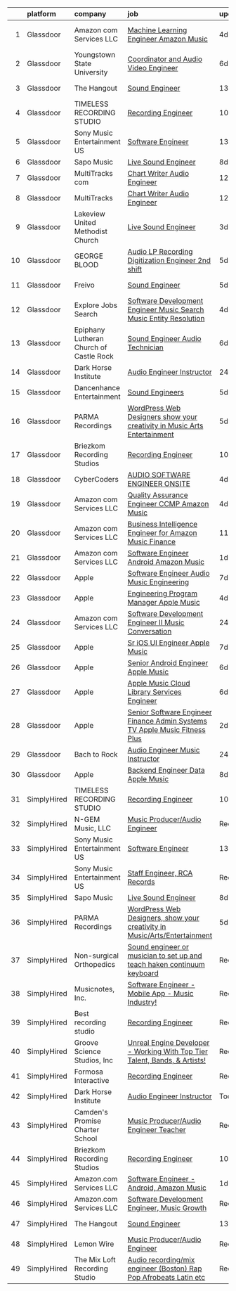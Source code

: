 

|    | platform    | company                                 | job                                                                                                                                                                                                                                                                                                                                                                                                                                                                                                                                                                                                                                                                                                                                                                                                                                                                                                                                                                                                                                                                                                                                                                                                                                                                                                                                                                                                                                                                   | update_time   | location            |
|---:|:------------|:----------------------------------------|:----------------------------------------------------------------------------------------------------------------------------------------------------------------------------------------------------------------------------------------------------------------------------------------------------------------------------------------------------------------------------------------------------------------------------------------------------------------------------------------------------------------------------------------------------------------------------------------------------------------------------------------------------------------------------------------------------------------------------------------------------------------------------------------------------------------------------------------------------------------------------------------------------------------------------------------------------------------------------------------------------------------------------------------------------------------------------------------------------------------------------------------------------------------------------------------------------------------------------------------------------------------------------------------------------------------------------------------------------------------------------------------------------------------------------------------------------------------------|:--------------|:--------------------|
|  1 | Glassdoor   | Amazon com Services LLC                 | [Machine Learning Engineer  Amazon Music](https://www.glassdoor.com/partner/jobListing.htm?pos=115&ao=1136043&s=58&guid=00000181ae4013cba78290615354dda1&src=GD_JOB_AD&t=SR&vt=w&cs=1_2b4fee23&cb=1656485844224&jobListingId=1007962183549&jrtk=3-0-1g6n404vn2980001-1g6n40505ihm8800-7c0081a0693f6e3b-)                                                                                                                                                                                                                                                                                                                                                                                                                                                                                                                                                                                                                                                                                                                                                                                                                                                                                                                                                                                                                                                                                                                                                              | 4d            | San Francisco, CA   |
|  2 | Glassdoor   | Youngstown State University             | [Coordinator and Audio Video Engineer](https://www.glassdoor.com/partner/jobListing.htm?pos=129&ao=1136043&s=58&guid=00000181ae4013cba78290615354dda1&src=GD_JOB_AD&t=SR&vt=w&cs=1_05aaff98&cb=1656485844230&jobListingId=1007957029518&jrtk=3-0-1g6n404vn2980001-1g6n40505ihm8800-4bff3de46b611e70-)                                                                                                                                                                                                                                                                                                                                                                                                                                                                                                                                                                                                                                                                                                                                                                                                                                                                                                                                                                                                                                                                                                                                                                 | 6d            | Youngstown, OH      |
|  3 | Glassdoor   | The Hangout                             | [Sound Engineer](https://www.glassdoor.com/partner/jobListing.htm?pos=101&ao=1110586&s=58&guid=00000181ae4013cba78290615354dda1&src=GD_JOB_AD&t=SR&vt=w&cs=1_bfa7a1f5&cb=1656485844222&jobListingId=1007941797349&cpc=870769263AED881C&jrtk=3-0-1g6n404vn2980001-1g6n40505ihm8800-675acca29632c3d6--6NYlbfkN0Dklcs_avH4_PXeaTYY4cD2CxUXrHXnDcRAFPxkhkludPybpabqCb4pOKZvm-Yy40brWKAkZHC4kOFh5HjM1Iv-jKH59TjzzuSUIQ-sYYeZX4RoES0tCMd7ioO9AgG1d6v6VqV5lX4n-gRcMqGEXgCd34vgOgeDymq6rVNKl9UGpAns5_pPRoxTju9kDX5UtUTPf4AUO5YCSdA1A2CIWd_LToMx6SlsjyKZgMcVcIGslXi8aRAeWYdIQj-c7wOz8bj__adlVpF1kXCeLxFV7vB3lgidwCHFk4JkeXbH-Xqtvi8cZLcb25wf-x3Uig7NO8cgyHk3TBOwuvQsshgk_HnnYBmtM_FZZOn_1FQWt8BdQ0fVCZsQ9BkguzgVJoBB0xuf4B6pqpGnKFhfdM_U3DmaPFyrZ1D80JbFGgC_4auaI-lbFgVSvhrfTcxGM9zD-hIX0_hcyykZFhwcDDKcU07ETDcReD4Qq4AlFIOZJi4cJopPjva8GPpvkq2LYMiJHG3HIr6DLYEgRoBjnR1YaIl1NgqRYnTlj0_0Yb0Ah9JksdzYVJ8j3TNw9llq7pYQasB25Us_fPaTi4Dyna4oFe1hABHUCqFjHAQWU-o8tcGRXrCaUNWZhfCrihZSm_MH1tO7K7un-URcVzQdFzOjhhVhrSZCx5GpoyrIVIiYdVjd7ScslEhj0KLPQyAotr8-q7ra0AqhmV0S4JI04ioYPZxvlnwEE4vNzWmFUjzKewt0O1S-Hw9lXI3-wiBnquNpY98%3D)                                                                                                                                                                                                                                                                                                                                                    | 13d           | Myrtle Beach, SC    |
|  4 | Glassdoor   | TIMELESS RECORDING STUDIO               | [Recording Engineer](https://www.glassdoor.com/partner/jobListing.htm?pos=119&ao=1136043&s=58&guid=00000181ae4013cba78290615354dda1&src=GD_JOB_AD&t=SR&vt=w&ea=1&cs=1_27518581&cb=1656485844224&jobListingId=1007949019689&jrtk=3-0-1g6n404vn2980001-1g6n40505ihm8800-52673f44efd9a9a5-)                                                                                                                                                                                                                                                                                                                                                                                                                                                                                                                                                                                                                                                                                                                                                                                                                                                                                                                                                                                                                                                                                                                                                                              | 10d           | Cincinnati, OH      |
|  5 | Glassdoor   | Sony Music Entertainment US             | [Software Engineer](https://www.glassdoor.com/partner/jobListing.htm?pos=124&ao=1136043&s=58&guid=00000181ae4013cba78290615354dda1&src=GD_JOB_AD&t=SR&vt=w&ea=1&cs=1_7c7b8b66&cb=1656485844225&jobListingId=1007942804723&jrtk=3-0-1g6n404vn2980001-1g6n40505ihm8800-3d69a6d98b0f3f4c-)                                                                                                                                                                                                                                                                                                                                                                                                                                                                                                                                                                                                                                                                                                                                                                                                                                                                                                                                                                                                                                                                                                                                                                               | 13d           | New York, NY        |
|  6 | Glassdoor   | Sapo Music                              | [Live Sound Engineer](https://www.glassdoor.com/partner/jobListing.htm?pos=117&ao=1136043&s=58&guid=00000181ae4013cba78290615354dda1&src=GD_JOB_AD&t=SR&vt=w&ea=1&cs=1_37e871d9&cb=1656485844224&jobListingId=1007951864280&jrtk=3-0-1g6n404vn2980001-1g6n40505ihm8800-fcb7a6448ded33ab-)                                                                                                                                                                                                                                                                                                                                                                                                                                                                                                                                                                                                                                                                                                                                                                                                                                                                                                                                                                                                                                                                                                                                                                             | 8d            | Miami, FL           |
|  7 | Glassdoor   | MultiTracks com                         | [Chart Writer   Audio Engineer](https://www.glassdoor.com/partner/jobListing.htm?pos=121&ao=1136043&s=58&guid=00000181ae4013cba78290615354dda1&src=GD_JOB_AD&t=SR&vt=w&cs=1_bb186a77&cb=1656485844225&jobListingId=1007945074698&jrtk=3-0-1g6n404vn2980001-1g6n40505ihm8800-394d791e73078e8e-)                                                                                                                                                                                                                                                                                                                                                                                                                                                                                                                                                                                                                                                                                                                                                                                                                                                                                                                                                                                                                                                                                                                                                                        | 12d           | Cedar Park, TX      |
|  8 | Glassdoor   | MultiTracks                             | [Chart Writer   Audio Engineer](https://www.glassdoor.com/partner/jobListing.htm?pos=118&ao=1136043&s=58&guid=00000181ae4013cba78290615354dda1&src=GD_JOB_AD&t=SR&vt=w&cs=1_672574f9&cb=1656485844224&jobListingId=1007945174702&jrtk=3-0-1g6n404vn2980001-1g6n40505ihm8800-eafff6cc7ca7f3b4-)                                                                                                                                                                                                                                                                                                                                                                                                                                                                                                                                                                                                                                                                                                                                                                                                                                                                                                                                                                                                                                                                                                                                                                        | 12d           | Austin, TX          |
|  9 | Glassdoor   | Lakeview United Methodist Church        | [Live Sound Engineer](https://www.glassdoor.com/partner/jobListing.htm?pos=102&ao=1110586&s=58&guid=00000181ae4013cba78290615354dda1&src=GD_JOB_AD&t=SR&vt=w&ea=1&cs=1_e313c187&cb=1656485844223&jobListingId=1007963163267&cpc=24589B7DFBADF147&jrtk=3-0-1g6n404vn2980001-1g6n40505ihm8800-934eb1f40c151225--6NYlbfkN0Bzkuy17zoNwKMVjyusHhR7JNYo3SmelKzW8jp1Pa4Tky9YdqQTYDruHy9eVJB2m7VBbszFMWwZvIFKTQg5nS9sI9_JJWCPseFLmCmS7qJ7te2VZTgvndtqSn7c7lzyaoIIqC2VoQ5_G4i3Iy-M0m8Ijcpd8L3yk1Upufwb0rU1sp9JkWBN6mJRz3THtF_Sslb51cq_G14VheSo6_GOwYSS2sXfk1-zAyDUbwEaE7vhgo4CiRv-oeeHNX_4SSNeaZVDEPD9wjNbzZIe3cDnKfF3LKyrVGvvKwHHE5OWVqPWvyi7mLe-SmkFzYg7riVaXjEd-aGyC7E0qk95CkGMV59Z79_GJgKb9mM3ZIFzjiK3RIHWFGXeBMvRLgEGu4xdj8xdBSxk-gVMVpWLowkJAUKiW0yj0su1odSQymJoVNenrBw8VgH9-SRPh4i6E63Hvg6mgFZHyssNgLIWOwxIc47769AaZ29ANs6SFW9SMXiEFFHPpEodZ16XWb9DXXJ7kdw%3D)                                                                                                                                                                                                                                                                                                                                                                                                                                                                                                                                                                                                          | 3d            | Sun City, AZ        |
| 10 | Glassdoor   | GEORGE BLOOD                            | [Audio LP Recording Digitization Engineer  2nd shift](https://www.glassdoor.com/partner/jobListing.htm?pos=126&ao=1136043&s=58&guid=00000181ae4013cba78290615354dda1&src=GD_JOB_AD&t=SR&vt=w&cs=1_57972f4e&cb=1656485844225&jobListingId=1007959721059&jrtk=3-0-1g6n404vn2980001-1g6n40505ihm8800-94ce0a851b55452b-)                                                                                                                                                                                                                                                                                                                                                                                                                                                                                                                                                                                                                                                                                                                                                                                                                                                                                                                                                                                                                                                                                                                                                  | 5d            | Fort Washington, PA |
| 11 | Glassdoor   | Freivo                                  | [Sound Engineer](https://www.glassdoor.com/partner/jobListing.htm?pos=103&ao=1110586&s=58&guid=00000181ae4013cba78290615354dda1&src=GD_JOB_AD&t=SR&vt=w&ea=1&cs=1_33e4f357&cb=1656485844223&jobListingId=1007960256212&cpc=3164FDD6030E246B&jrtk=3-0-1g6n404vn2980001-1g6n40505ihm8800-dcb3c1ce40abf58c--6NYlbfkN0DeyJ4CP5CzwT7broxeUwKBt3co1QwKwWitRQqJu2WRZ1ZiWaEtQwSD9V72mLcqkbYFr4PTDTMhd2HkYAy5q3mnyAyciwCD-O5PQIMS9Q5KThzj-50jTgHxSgcxpnoYsUtDyMGkywOoVmaupRLttQZOuWuECVOk-O-T0lmz2F6ZstuAs4GKfhZvCkiZiWQRzDWa92nqgXHcuA992PdwNQRs7uh6iMwd09q4hUzmDa7Z7ftByKD3n8LEvZKXt0eeh3ocQuFR2OTnozuMtmbObabBn2l3x0BGsOBxRHDirH43rSov1ZbQiv3N2kCJF0pIRfNs_TwxPJRlTPsobqyQs1KcEHFXt1_a4hsnmeEC6IUS8j4oUQrZiz0UCQQNRYMww5gbA74iSqN7w7-I-BMOSunQYCk-uFOoAPJxMbJ9I5x6QOy53M0FtI5rkF0jk7IzaQBOJsxlcLzdDNPfi5tZizJYcnQq5qyjPrbHHQlivsFBWEst1_OXYeK937uo7uh_u_8%3D)                                                                                                                                                                                                                                                                                                                                                                                                                                                                                                                                                                                                               | 5d            | Middleboro, MA      |
| 12 | Glassdoor   | Explore Jobs Search                     | [Software Development Engineer   Music Search  Music Entity Resolution](https://www.glassdoor.com/partner/jobListing.htm?pos=120&ao=1136043&s=58&guid=00000181ae4013cba78290615354dda1&src=GD_JOB_AD&t=SR&vt=w&cs=1_5d28e53d&cb=1656485844224&jobListingId=1007961461664&jrtk=3-0-1g6n404vn2980001-1g6n40505ihm8800-4cab3878edebe805-)                                                                                                                                                                                                                                                                                                                                                                                                                                                                                                                                                                                                                                                                                                                                                                                                                                                                                                                                                                                                                                                                                                                                | 4d            | San Francisco, CA   |
| 13 | Glassdoor   | Epiphany Lutheran Church of Castle Rock | [Sound Engineer  Audio Technician ](https://www.glassdoor.com/partner/jobListing.htm?pos=127&ao=1136043&s=58&guid=00000181ae4013cba78290615354dda1&src=GD_JOB_AD&t=SR&vt=w&ea=1&cs=1_1625c1c0&cb=1656485844225&jobListingId=1007956823232&jrtk=3-0-1g6n404vn2980001-1g6n40505ihm8800-3de154c4f66dd65c-)                                                                                                                                                                                                                                                                                                                                                                                                                                                                                                                                                                                                                                                                                                                                                                                                                                                                                                                                                                                                                                                                                                                                                               | 6d            | Castle Rock, CO     |
| 14 | Glassdoor   | Dark Horse Institute                    | [Audio Engineer Instructor](https://www.glassdoor.com/partner/jobListing.htm?pos=104&ao=1110586&s=58&guid=00000181ae4013cba78290615354dda1&src=GD_JOB_AD&t=SR&vt=w&ea=1&cs=1_8b142b35&cb=1656485844223&jobListingId=1007969172675&cpc=61B26E8FEFFA679F&jrtk=3-0-1g6n404vn2980001-1g6n40505ihm8800-a1a94a9088a218c7--6NYlbfkN0Bn3vwPa5D2vArhZYyQ2rar08cpe27UFVNp2VB1zGUxsYaNs9da0UxqBA-cDsvqhoXPUnr_C4vNAUTItHyovo1MTIDbXqDSSvdtenyr4EbZ0b0qJnEksxy2lOQYS6uqh4iVRPKpXgVhzUpbWb7eBxCwaQ0kObPfjgqLbgwMKm9voUEmiNsGPofac1XYBNaxiTpVi0IwNCtD7eF1nWmNNk7-PXE3svYipxwYHNI2MQ_oCtCofKsF82tms_Gg2SNF89bT15sK1218cmzjgW_4WqqNjUbW5iarvixPdKy91JCnX8xKSX4jXAnFSLnW-Y02d9vGoxxQ5NuH-LLX9bvDa4F2RNYMdXGip9PO787zBpHE_iU0kTykOsHSkF2a6ht91UFesLUNOiuHuhII2bpBC8nSMMRw2dkIwPP4h3yUH1oD1TWwPjONKQCMZXSMyHUlKNUhAvw31RgTFghtORKP-VQ6Y_GQCjKVhpcPkg5N4s6nwK3ZPDeTxeTdkNHF9VQJ_K3pJSXATJdiyw%3D%3D)                                                                                                                                                                                                                                                                                                                                                                                                                                                                                                                                                                                      | 24h           | Bellview, TN        |
| 15 | Glassdoor   | Dancenhance Entertainment               | [Sound Engineers](https://www.glassdoor.com/partner/jobListing.htm?pos=128&ao=1136043&s=58&guid=00000181ae4013cba78290615354dda1&src=GD_JOB_AD&t=SR&vt=w&cs=1_719b9acf&cb=1656485844230&jobListingId=1007959494251&jrtk=3-0-1g6n404vn2980001-1g6n40505ihm8800-d0f3d38b7fd0f498-)                                                                                                                                                                                                                                                                                                                                                                                                                                                                                                                                                                                                                                                                                                                                                                                                                                                                                                                                                                                                                                                                                                                                                                                      | 5d            | Oklahoma            |
| 16 | Glassdoor   | PARMA Recordings                        | [WordPress Web Designers  show your creativity in Music Arts Entertainment](https://www.glassdoor.com/partner/jobListing.htm?pos=111&ao=1110586&s=58&guid=00000181ae4013cba78290615354dda1&src=GD_JOB_AD&t=SR&vt=w&ea=1&cs=1_4cb28564&cb=1656485844224&jobListingId=1007960095074&cpc=3BA4CE39D5B5DEF5&jrtk=3-0-1g6n404vn2980001-1g6n40505ihm8800-a51dcf66eccc53eb--6NYlbfkN0BMd6i3W3qmAtDke4ZitYLMBEMpVvOQU_aO9JUqgRRkgwDvgaVV8jWDDkXv0s9VdhdFtp8vgpc7Xd14geBqCVRfeb-Zk2gFUWrnzfN3CO7_Kshg7e9lFPeLlS31PbWmaUmDuWqBwBaZIqP5E8OfSbZVpgw5zRAc4LpRHBRqxyh3tAhzUrHfLFIfhkH6S2Qey-Y747in6lBnmLJKXqn_HH8pfQVN5dAz4X-M4USvctdrjr0uOXVz1N7YfB2u9Z02IJnEz4wTOLBQoUH71EpHXLugaiGGKkTLl1IzYo2-oPVag8HU3hQICYCEafw5FMYjFtkaG3OWsM411-Mizi5_oY43ibTJ4KYgOapwKToHn3aH0n5k8Lacmn-4iN4mPRCN8zFPKGoLAfsZXSGYSxyHasKEGwKObMy_Ck17ccnlPG59j315jYwrT7c4CoJXxhkwaPzIzf93JgprD7z0hpTfxbAYAIEayE1WK0aEGnepxPT64Jscj-84rvZ-lbJHVgmfsOcKtHT18rPvsDNJodwj1RKWbw3KCx1j9jA7iD7lAZ3u_l-C4doEuIB9)                                                                                                                                                                                                                                                                                                                                                                                                                                                                                                  | 5d            | Remote              |
| 17 | Glassdoor   | Briezkom Recording Studios              | [Recording Engineer](https://www.glassdoor.com/partner/jobListing.htm?pos=114&ao=1136043&s=58&guid=00000181ae4013cba78290615354dda1&src=GD_JOB_AD&t=SR&vt=w&ea=1&cs=1_a696e916&cb=1656485844224&jobListingId=1007949003348&jrtk=3-0-1g6n404vn2980001-1g6n40505ihm8800-642744c452f28506-)                                                                                                                                                                                                                                                                                                                                                                                                                                                                                                                                                                                                                                                                                                                                                                                                                                                                                                                                                                                                                                                                                                                                                                              | 10d           | Alhambra, CA        |
| 18 | Glassdoor   | CyberCoders                             | [AUDIO SOFTWARE ENGINEER   ONSITE](https://www.glassdoor.com/partner/jobListing.htm?pos=112&ao=1110586&s=58&guid=00000181ae4013cba78290615354dda1&src=GD_JOB_AD&t=SR&vt=w&ea=1&cs=1_a06152ba&cb=1656485844224&jobListingId=1007961975224&cpc=8795CF9063CD573D&jrtk=3-0-1g6n404vn2980001-1g6n40505ihm8800-b6235e2feb0b0fb5--6NYlbfkN0CpFJQzrgRR8WqXWK1qKKEqALWJw739KlKqr2H-MSI4eoBlI4EFrmor2FYZMP3muM0l2pCdR1lEkYQad70RamWRliXAwblxhpTvQzv0PCj3Pv52ZE0UmBc2zYc2lLn8YXoU1n662mAsLNK_eO1mv5bLozNhwunmvf7eKA6gi_po0JZoiACYKyF3qN9O_TlaVUqO-5cZTJW-B1qmv9fcaiIcQfxUsvKp6I8FV54Q0Psl3Pd4FmCgpjPJT-7jCL9M1g3mApiQLJvAgFub6pP6pe1w_aTgiXKCUedi0VippX9kL_ENobJITPgmf6zs6TeIn_wipsQm5brUBiDeU_NmR1CV1a-W4WoC_9jrDiPkuHHtxAfxFUNttSsh_YKV3CJhGt9ztNbqgiCF2Dx-3xofZ2GR4jXE_6xNjDdFdHVa3ykw8SV6zF0FKHzCOJ22UFOVpJx1dd5F2tbykhwcIuwNNgX-T0ylRLUCD6hPiQ_rcWXMDLNNqwSmKTo2MiktYKRzqD2KZQsUJxbdx58RfdqDgIUlg6MGkKHGQiEcXWjmMI2PPBYNqYjrhw2hUu3mZzv0JaXbOx_GwaNkRdYOhN9AWcnKsi-Lq-shdBHpVmo-qxSwszp_x8EBQlzqoUYZ3viEoveLdUsWWpXn8p0TmTxhDXd2JqUTiOXZepk0sQoM7TqhdkjMggvBppTW3zAoe8uSVtunJbYrQDDAJ4dMGxw6qYpJ3YpKyyaDZ7BVr66S4Qv3VrDersykhGdrbEPGPzpZldorrFJi9MHZ5WXaA-zhCB5cKY3C_ZgtqDIPxYzu_mlYpK8uLBHMQmjoLBcjCOPb3YMc7s-FYm8xb9t4lcfSvdH9wy84aynesfB-Mge6EHQXHT7m3lfzqnxXNXewH5VfLKCu5BUOlKGHrjpnxe1MK3Bn1HUB250RWu-2J50LU3CvhoW28rgN48lYb8F4RSsik1Ynmj_vBlUDoyBD6OWVhfsHUC-kjcYhGOc%3D)                                                                                             | 4d            | San Jose, CA        |
| 19 | Glassdoor   | Amazon com Services LLC                 | [Quality Assurance Engineer  CCMP  Amazon Music](https://www.glassdoor.com/partner/jobListing.htm?pos=125&ao=1136043&s=58&guid=00000181ae4013cba78290615354dda1&src=GD_JOB_AD&t=SR&vt=w&cs=1_ab949947&cb=1656485844225&jobListingId=1007961126346&jrtk=3-0-1g6n404vn2980001-1g6n40505ihm8800-e1f2d08a6e96a4b8-)                                                                                                                                                                                                                                                                                                                                                                                                                                                                                                                                                                                                                                                                                                                                                                                                                                                                                                                                                                                                                                                                                                                                                       | 4d            | San Francisco, CA   |
| 20 | Glassdoor   | Amazon com Services LLC                 | [Business Intelligence Engineer for Amazon Music Finance](https://www.glassdoor.com/partner/jobListing.htm?pos=123&ao=1136043&s=58&guid=00000181ae4013cba78290615354dda1&src=GD_JOB_AD&t=SR&vt=w&cs=1_18fe15ae&cb=1656485844225&jobListingId=1007946590105&jrtk=3-0-1g6n404vn2980001-1g6n40505ihm8800-76e678a6ae5e6aee-)                                                                                                                                                                                                                                                                                                                                                                                                                                                                                                                                                                                                                                                                                                                                                                                                                                                                                                                                                                                                                                                                                                                                              | 11d           | Seattle, WA         |
| 21 | Glassdoor   | Amazon com Services LLC                 | [Software Engineer   Android  Amazon Music](https://www.glassdoor.com/partner/jobListing.htm?pos=116&ao=1136043&s=58&guid=00000181ae4013cba78290615354dda1&src=GD_JOB_AD&t=SR&vt=w&cs=1_a70ad437&cb=1656485844224&jobListingId=1007966729991&jrtk=3-0-1g6n404vn2980001-1g6n40505ihm8800-cff1de847314a636-)                                                                                                                                                                                                                                                                                                                                                                                                                                                                                                                                                                                                                                                                                                                                                                                                                                                                                                                                                                                                                                                                                                                                                            | 1d            | Remote              |
| 22 | Glassdoor   | Apple                                   | [Software Engineer   Audio Music Engineering](https://www.glassdoor.com/partner/jobListing.htm?pos=122&ao=1136043&s=58&guid=00000181ae4013cba78290615354dda1&src=GD_JOB_AD&t=SR&vt=w&cs=1_7f53a48e&cb=1656485844225&jobListingId=1007955752450&jrtk=3-0-1g6n404vn2980001-1g6n40505ihm8800-446771cb462b14eb-)                                                                                                                                                                                                                                                                                                                                                                                                                                                                                                                                                                                                                                                                                                                                                                                                                                                                                                                                                                                                                                                                                                                                                          | 7d            | Cupertino, CA       |
| 23 | Glassdoor   | Apple                                   | [Engineering Program Manager  Apple Music](https://www.glassdoor.com/partner/jobListing.htm?pos=105&ao=1110586&s=58&guid=00000181ae4013cba78290615354dda1&src=GD_JOB_AD&t=SR&vt=w&cs=1_95a3ef81&cb=1656485844223&jobListingId=1007962892131&cpc=334ABAF5D42DC775&jrtk=3-0-1g6n404vn2980001-1g6n40505ihm8800-fd6ad06bc8ce2673--6NYlbfkN0BvKrLyj5gPmtZO9T8euul8TCxuuKNOtzRJOomxnwSEodTz2Bc-sPZl1dBMH13w-jOwegsf7vG6r7jTyuBXYsMVyhVs2kMNU4FQssjeZwyTllCyZyH-v7KC0gikUApIpmHrqqLI4D2LBVK02wP52v-gwL0aRy80gh6AbOusxaxGNcjgjgogZzhpJq-2v1NQ32_ahJ811taPTYgLZrTyVw-yAN-IrTQCU0gRdI-k-QaNkUKpfVQUuj7bCuMFBT7ZsUWm_l68UJaxtRBDf-786eLFFbcAn3X3e39am8pqs8mo3E0HOVt5tipsNPOKOAvY86_69VRmE6MdlkGLt_Uu-bS5bRqqHWr9xv-VWyrFxqIuHDGS6EgtAXhjgwTGaKEq401hT-av0pyeGJeyZtSYwaQXxP8K8lh0HnkasPvCmCeTikfnpngdI9_ZWIyiqn_RhdxmFf2mSp7Mm79ulm1ZFwHqhkbmj64Cxo4_0RaiBCO85ByjJ7DwD4DqG4QxgyviKlSYay4TWWOLTaAOh1KzMVAWK92K0JwEJd4cSo9uqbR3_8HeTPaRIk6lBCUhxH6gD8l2FPSHv_K4svoCmb7sYxm0afzBIU3_8lCBOO9brfhkQKDEuwSDfSl8S9SzY7_FwUugD_Ov53YciYo0wG67yihXKbkZbkZa0B54G-iV6IKWPzDQ0RnBp50kdqCCCMr8B-5IdWlUKuvPU5SL-DdLWc6v-2RvCPfjdZFhI2Gdak5lSJtRfDPsvqRLivl0oPkod9mYkcB0pkue-EYodQhW6TyDMqkk8fLIfquY3AsSEJxl8lOu97ek-_Prt0VbThoLomG1sLKEgW0GyBOsGU5mtEgu-bOWCnykjFQxYEWDMfvZ-3o8NgW6WVocJd51zq5rx49-6W98wxRuKLEDhFIcmxekpZ2URjYbDweaZednn7aBk6RkZQ5s_IhMMQSQFuThdwndopW0TQTBMxJTfwyR-tpQ)                                                                                                        | 4d            | Seattle, WA         |
| 24 | Glassdoor   | Amazon com Services LLC                 | [Software Development Engineer II  Music Conversation](https://www.glassdoor.com/partner/jobListing.htm?pos=113&ao=1136043&s=58&guid=00000181ae4013cba78290615354dda1&src=GD_JOB_AD&t=SR&vt=w&cs=1_45c51337&cb=1656485844224&jobListingId=1007969199509&jrtk=3-0-1g6n404vn2980001-1g6n40505ihm8800-80c791973155ad87-)                                                                                                                                                                                                                                                                                                                                                                                                                                                                                                                                                                                                                                                                                                                                                                                                                                                                                                                                                                                                                                                                                                                                                 | 24h           | Seattle, WA         |
| 25 | Glassdoor   | Apple                                   | [Sr  iOS UI Engineer Apple Music](https://www.glassdoor.com/partner/jobListing.htm?pos=107&ao=1110586&s=58&guid=00000181ae4013cba78290615354dda1&src=GD_JOB_AD&t=SR&vt=w&cs=1_5015b7d4&cb=1656485844223&jobListingId=1007953436787&cpc=334ABAF5D42DC775&jrtk=3-0-1g6n404vn2980001-1g6n40505ihm8800-6b48f68127162d2d--6NYlbfkN0BvKrLyj5gPmtZO9T8euul8TCxuuKNOtzRJOomxnwSEodTz2Bc-sPZl1dBMH13w-jPG2G3T-i-GLEFchHGcFa8MguPlTO6XLwzAMQBFoGjqi0wt0Mh4MM14Z2gcB9Y4d2btViXEFylHFVO6cOHypjmR7yWFLre5OUuYQuv0UwgZNC_snWS7X-FaxoK_5crjQ0xrfD9Q6WTDcUnMwZZIiVmWaYQ0KtQCu5763yqYRHwk6I5YZH_Piy4BN86ql5Wb-JU_W6ikCeVejD2ElPYibvMTTbv9cW4IWYoCIcrzsr6FMP58n78ITVwXp1ld1Jmypv_6K-oznAWxlc2rfqgdfQI7pQ7yZttT4WEifOym2vDjPOdSJBdY7sdB7oQOcdVPfkcCprGcr4eWkxXSBb2iWccuCifGDqIdZNe1W6DzPiHJL1X8B8K9YxNlExNlTwOpA0Q4EcyqZejsdNzq916jPtpBEPOMql8yzNsaI4ScHP5-ogXtVlLqFDGdz5SEUHnPQ3S4tUWOzBdh3WnYIQ0oJJajPuzNHIYvyiVBBkoZzzs-0S4KxPrUc9yvlMQfq3W1bMQhSCU0rQB3NbLQG8B__ziV2-W-z_zL-tNs96H3BE57D1IlRo3xnRy6mSeawivEepUEwVjxsfpMU0RBcMkv1mXUrsqGu5U3Y3fQkjdu2olGJl4lOoL8Oxol-zc_fAJRqcN0BP-KCVItMox-4ZyKn750Pz4BsP6h-jU0HplD5WvLM9eXbgj5HF6ZmX2djaZwcu72tswNmmqz3Pfyeoo6xygVwwnSgY5G5ZBuJ1WOBvQ4rruVB5gCqRfTB8NE0H8vymRlOnqdyHKuV43v7UmOyslMCm7EDHkzNxek8ejd9k5IKzI_zRjJIH_8UXItfCDbu95yZnLy2NKCw41R4Ri4TId0aKr8nSvwY9KrHVINaNNKyE9u6R6qPgEoOGosgfyba4BA7wBKpIjOFQ%3D%3D)                                                                                                                     | 7d            | Seattle, WA         |
| 26 | Glassdoor   | Apple                                   | [Senior Android Engineer   Apple Music](https://www.glassdoor.com/partner/jobListing.htm?pos=108&ao=1110586&s=58&guid=00000181ae4013cba78290615354dda1&src=GD_JOB_AD&t=SR&vt=w&cs=1_0c4f0b03&cb=1656485844224&jobListingId=1007958336118&cpc=451933188B21919D&jrtk=3-0-1g6n404vn2980001-1g6n40505ihm8800-a70bb27c68a7a6c6--6NYlbfkN0BvKrLyj5gPmtZO9T8euul8TCxuuKNOtzRJOomxnwSEodTz2Bc-sPZlC5mDe-NOaJgTibUZKWwoj1L5CZzuCvYelZTCfuoFm050DBiCh4fW3g-g9QvrvuGh2I-00PtdeaHO2a5ACvBLmptIwfTXWCMvWShVtPZBMuwfxpqy-2sTJ9HOeOLTx81xd2T49_NOFrGk6tRzalUVe1pEtyq9DpognsEEzjJf2IA47jc2duJsGhuonSLwyZg-8r0ylComyNDGK42J50Sj23mhHYb1j4ne4IXUErgBNWPybI1-jZActnurp4DNEvDT6vtmy9GnNIRXlItWk0tJAwkjw3Qkle5pToxstnSWI4PJpXPk1tJJ3KxJhK3YWYHR5kohRGl1r5kjHf2tpAMMRhnxccSi1yGiWSAMxADnJ3cjIiMbHNKG65jANRttUbel3HLxNHgJfr-JoYhYCrq9ohapE6iw6vZKtxGDAhBj54-b6_KMmuVybZElkawcjXu3DBo_RhK5AhW2L53AfTdiNJmyQ2QLWDWEa540D5p-grLNuCHlq2ICJCyt7ifT-Xb0pQzx5hKO48vrH8Gh1hYQjwNg9ZX5tpM3LsICPlH8fFNi17JoBPVJv3Jw0u_BC49yHdcjiH3dpykDJ5VK2AJyKElhz5AJ2WKd8SOkBD5gKvvFQ0YnlZq25WVZT0jKXlGd-3-iZgcrjqJNhboTgHqc3i2Qjh4ZrU-UiD9D_F9POoW9hXpQGEnfQIQp5rgtKCAXQma6GKeOQws6W7QLXZqOEpwCkmVCz9VxPXYOXAhlvBEJGI7Qxayls9KV3_9wXYeHremfWgiN7nOzJJ6gtCV-9dF6mddkmjoOLGm3X1fAJNKNvGvzJI0L6rC2_zwDRfCmQQdyWjpKMhmSeP01U7O7zXeN1QimNxdNmXed7h1X_m9-Jn2dvsfCkiZbOEZfYWu19k9hVL8wVSOb_16mdZev5vlsiG7xVfe_)                                                                                                           | 6d            | San Diego, CA       |
| 27 | Glassdoor   | Apple                                   | [Apple Music   Cloud Library Services Engineer](https://www.glassdoor.com/partner/jobListing.htm?pos=109&ao=1110586&s=58&guid=00000181ae4013cba78290615354dda1&src=GD_JOB_AD&t=SR&vt=w&cs=1_de2e44bf&cb=1656485844224&jobListingId=1007958038335&cpc=334ABAF5D42DC775&jrtk=3-0-1g6n404vn2980001-1g6n40505ihm8800-90d154890eaec506--6NYlbfkN0BvKrLyj5gPmtZO9T8euul8TCxuuKNOtzRJOomxnwSEodTz2Bc-sPZl1dBMH13w-jPSQNOdC8EiyXidj-cTlaRSVRT9dQt6cRIQFRhagZhsjMlt8MOPuQG9TbrHFdtysCg8H6JXms-aMcTD_6WL9WW0CDTqFTF23mgEF8mEKlm0HkyPcDnkuP2XkIOW6yTb4YHI_QcF8i9Qo_XOw-1K_Sf4nXGtJsoqxgXq5nCQNG76MbxuEyIzhuA8Nes7wXGdMN3UZ8r4Am5AcJ_dEKfzTH7azPM4Iplfygad4JVTg83dK0EZ9fgeePOi6oST0sRTUY-0suJtvcLEyFEqexKDxF4EdTsZAVjOQ-MJ2c-jdm3-gyX42vimwpdxbOPmyLJECw3hhbIb9lOnItm4SLtdHcEV0ngLVSAOzKORMUw_C3Ch-vFC4M9Qnab31pi73507T4BIkbvlFVzrwh4VeZ5QJxtlQaNdIwnh8j9rHhmSxuqCqC-KxmpXaWfQHCrynFBujccF9PONPQO8518ASBAEtMIRnzAHQEQLQ_Hp7V7xtaq407IvXkDxdPUjLg0OeXu-q9v5j2Z4Gp3i-rygS6XU05ivQXDMI497_e1my1Tt0xPdEokG135zVJv1do49Nq4kT7v-PNIYCpIDzPRcAE-aWzFvGoF6NwTIKULA6KVUioQI8gq-5arO3xoTXaTk-pqerM5Saz_UpacRUNHiTE2-aJZ1WcYaQVzSZgpG0E4VQF4rehbiEhA1Eq_6u8LWnZ1xI8_VZ0KPmLAxfOHwH7Sx0e9UUgCOflncPFyLcRvTOnI3uU1SM-pbIK5oWtRIviZO3zqemZur8LQ5KvPZSApBp61RpBEn65jE-NU3Rvy_lkTdKJtSvgilVwmRsw1Oxc-GwjSZtCzC9_C9K4Pcx1e_KmQgERFknkj3vYkgIbtF935DVjKpfM-akL5W5uScx1B8cP4Zh0XIbM9Q8uJkjk0L7CJaFfiOXTM8qSQ%3D)                                                                                     | 6d            | Seattle, WA         |
| 28 | Glassdoor   | Apple                                   | [Senior Software Engineer   Finance   Admin Systems  TV   Apple Music  Fitness Plus ](https://www.glassdoor.com/partner/jobListing.htm?pos=110&ao=1110586&s=58&guid=00000181ae4013cba78290615354dda1&src=GD_JOB_AD&t=SR&vt=w&cs=1_23d5c546&cb=1656485844224&jobListingId=1007965233471&cpc=334ABAF5D42DC775&jrtk=3-0-1g6n404vn2980001-1g6n40505ihm8800-ae0f27bdc28e0250--6NYlbfkN0BvKrLyj5gPmtZO9T8euul8TCxuuKNOtzRJOomxnwSEodTz2Bc-sPZlADHp0xxmf8VeuY8ylQRai-V3wvVX6caqz5RJ_LZ51DxmtvWx3a9Ex-8fRZnA-0QSTxhEYtCWdU7hfwLK5xjTM-lnW3XaidCgOmivPDNDQqkpJxlrl9kv10k783sRtb3h9dy87uktebc40Dq_jvnIp2Z0HI-RddzgvsnPncVA5_NjiioeM19gC5kw4VFVuMVbfepcvAQlHoisT6-b6r_tjJy-BgjpIVMlG6SAhgmtwT6NaGQ9AOcqppkT_oZZNpTHqzZu-fKT12fI7xZKQRDnOyCdYQkXq9n_HTeFJfrHP5IfnlcgRz7eIS_9XJkumVQx1Vv15yrGHE4aYY-UTo0ZA9BPCrQ4JPMGxIC4LlTaGdYQKwcMFH15XwHxPr_rVRDJpTFN1jJWsOdCQUrL6zbhhQU1mXpVUIl5EoHKLK82M9G8zsBVcFjYLdMINxdL5OFY4bIjchVjaYYAmfCPh3D6tak-8Hnpe1-MnzQS2F4OlxK9FYbzDZaLQJyopWvYdWxRTjGI-zukr9sruTEnYh3yxMCrV4jNsxdp6BLOrYVIBoNiWX_Nb-hnimRBKybv5qODWiYaq6zVa-keUeHgkyvgfMW7QRiedNBHzg1WoZOGTKAUzHe8xY8sdYSpqzvx9zVRJxSu9ofWz2VeDmXGx1DiNEv7-YZcXF62yLQEETOlHI1cFyNML_Y-Nk19NwqINzAC4i6OhU3J8bIpM6yRHbWI_mC_m8OONochZneZwOYXci41jS1aqP580_cH8yK2jvqgr4oRiAeS2RT7q_aJoHhaNomy6b60-4OkE4_xg8s5vnnPMAt8fGK4gWna4XEb_vrl5SmiRWA7dUR2fLi1d_UzIL0tJwm-2A9Vmiyhq89MhO9stUQuw8zI8fBWgUyu5IMwVMEgbILLCqR3IYf8_V8ylMgqnkSrKzH7dvvVg_kEZoQq3rqGMx7nM87BX_SY-6G0F9kT4O3C0gtD9zFB1Ymkug%3D%3D) | 2d            | Austin, TX          |
| 29 | Glassdoor   | Bach to Rock                            | [Audio Engineer Music Instructor](https://www.glassdoor.com/partner/jobListing.htm?pos=130&ao=1136043&s=58&guid=00000181ae4013cba78290615354dda1&src=GD_JOB_AD&t=SR&vt=w&ea=1&cs=1_01691b11&cb=1656485844230&jobListingId=1007969570297&jrtk=3-0-1g6n404vn2980001-1g6n40505ihm8800-cbe3092fae1a7e08-)                                                                                                                                                                                                                                                                                                                                                                                                                                                                                                                                                                                                                                                                                                                                                                                                                                                                                                                                                                                                                                                                                                                                                                 | 24h           | Leesburg, VA        |
| 30 | Glassdoor   | Apple                                   | [Backend Engineer Data   Apple Music](https://www.glassdoor.com/partner/jobListing.htm?pos=106&ao=1110586&s=58&guid=00000181ae4013cba78290615354dda1&src=GD_JOB_AD&t=SR&vt=w&cs=1_ad32adab&cb=1656485844223&jobListingId=1007950938244&cpc=8795CF9063CD573D&jrtk=3-0-1g6n404vn2980001-1g6n40505ihm8800-12d83685509c3883--6NYlbfkN0BvKrLyj5gPmtZO9T8euul8TCxuuKNOtzRJOomxnwSEodTz2Bc-sPZlFpP0h5lDivqTF5_QeIpS_cDvN7FQMh8G5Q27mXkfq6J_zu8iXTfNQv2d91851vXbBzAq-u4LhSiSVS7JHPHJJPqd4DPZm67dI48mIQvipeOSk8vKm-DGTI8Q9TIfXLs4dg20enjMG6qdv5nlmkHuOPbGpKQ3m2rbb0vlSopcyjBVP1H3gEFubffJD-xawSMOs_ReY5mEjyVcqZefyFo1WdgIguizHP_hDdA2j_W4J6JamBv3OaewZImInNtTtfexwTZFz0eLqMOeNLrBu6clGsN8osPG6slwde6ASGS-ADwBwiqsmCKINWnvc5rxzYnKuBNARSPxx-T5FdO81m6LBCqAaLjfPoXUariOS8zI5kcDBmjIj61rbIIj9LusZ4VmRf-mvkHAeAjz-xxba_nL179kP-JKvq7OcVyaBrplsp8IXSurBFMIjplBD0Hu7QeCQUTI3o6jcTlksNG8u6_QoNlYkcjwxjRlSEjdFH4TYpakO-dHPR4st_KuhoOcOqiM_uwFCzj0fQIhqKxGv6C8OuVlUBZEp44TCOFv7HVH8cBce0whF4ImW2uxKY5SNHyVjt8O8sA-spdiRyBckJA1KRs9Uk4cWamRa5MnZlSf5KZ_-yDQi8Pxn1bFu1Irm4zxuvyo9Zb7XBnz7V0Akxq7Ab_gP_4_ZVpZ6NHMj49g1s9yB0QZcbhPz4EDi8IGfMsePQioGLAtgGoJfV-qwPfQeWq-cCgZsSULxiYkQT-Ycs2Yyt1_6K-q4Al5vuSmmN9sWgXeIwK5eIaOH0Unjg-wAbIABIxJVima8uwjGYGYZaA2Q25Isq0HuOpCu40qVIizrVDqeTMI7YDj-CH31L6M9iFq4z4WoDf22cWCu7DKENqLuuLSAApKU8Mf34tfxsMGIV_dtQhkiYpOWhiRVtB0Z26B1sLEJFS9)                                                                                                             | 8d            | New York, NY        |
| 31 | SimplyHired | TIMELESS RECORDING STUDIO               | [Recording Engineer](https://www.simplyhired.com/job/IWPOl1A7-it5xMvJKu5he9ixIA3IPUN3273mrUskwqAjTCqcVCg3yw?q=music+engineer)                                                                                                                                                                                                                                                                                                                                                                                                                                                                                                                                                                                                                                                                                                                                                                                                                                                                                                                                                                                                                                                                                                                                                                                                                                                                                                                                         | 10d           | Cincinnati, OH      |
| 32 | SimplyHired | N-GEM Music, LLC                        | [Music Producer/Audio Engineer](https://www.simplyhired.com/job/Ezwa4jEajZ7pguMTILcySEmg7Pz97pN4Z54HItsH2bknDEZXVVTfQw?q=music+engineer)                                                                                                                                                                                                                                                                                                                                                                                                                                                                                                                                                                                                                                                                                                                                                                                                                                                                                                                                                                                                                                                                                                                                                                                                                                                                                                                              | Recently      | Remote              |
| 33 | SimplyHired | Sony Music Entertainment US             | [Software Engineer](https://www.simplyhired.com/job/jFkvNvEv1wn60HATk7O-oL0MKoQTR7k52KdPdKtiGDucAYDETTZT8w?q=music+engineer)                                                                                                                                                                                                                                                                                                                                                                                                                                                                                                                                                                                                                                                                                                                                                                                                                                                                                                                                                                                                                                                                                                                                                                                                                                                                                                                                          | 13d           | New York, NY        |
| 34 | SimplyHired | Sony Music Entertainment US             | [Staff Engineer, RCA Records](https://www.simplyhired.com/job/dwkMmDXnT1hAmYDd9mYCsbJlC48Fo9KuuDMR62WYReptlyXKnOCFWQ?q=music+engineer)                                                                                                                                                                                                                                                                                                                                                                                                                                                                                                                                                                                                                                                                                                                                                                                                                                                                                                                                                                                                                                                                                                                                                                                                                                                                                                                                | Recently      | Los Angeles, CA     |
| 35 | SimplyHired | Sapo Music                              | [Live Sound Engineer](https://www.simplyhired.com/job/RLp01nzYddBBR2kU90jVcyKpbxqhNwRJJaBHFhHEGHTNgrTZ7WSvTQ?q=music+engineer)                                                                                                                                                                                                                                                                                                                                                                                                                                                                                                                                                                                                                                                                                                                                                                                                                                                                                                                                                                                                                                                                                                                                                                                                                                                                                                                                        | 8d            | Miami, FL           |
| 36 | SimplyHired | PARMA Recordings                        | [WordPress Web Designers, show your creativity in Music/Arts/Entertainment](https://www.simplyhired.com/job/Wpl3TU8XzCpcpJgy39HbFjwOkTi5fD0pThvI6-P168aePEhTBsPxGw?q=music+engineer)                                                                                                                                                                                                                                                                                                                                                                                                                                                                                                                                                                                                                                                                                                                                                                                                                                                                                                                                                                                                                                                                                                                                                                                                                                                                                  | 5d            | Remote              |
| 37 | SimplyHired | Non-surgical Orthopedics                | [Sound engineer or musician to set up and teach haken continuum keyboard](https://www.simplyhired.com/job/7y5RxfWgvBhvD5ARANj7xR1wS24g3fPvxpYIHCnLHOc6p5-BJXdA0g?q=music+engineer)                                                                                                                                                                                                                                                                                                                                                                                                                                                                                                                                                                                                                                                                                                                                                                                                                                                                                                                                                                                                                                                                                                                                                                                                                                                                                    | Recently      | Hicksville, NY      |
| 38 | SimplyHired | Musicnotes, Inc.                        | [Software Engineer - Mobile App - Music Industry!](https://www.simplyhired.com/job/znPtqyuOs7-wVaRUojghv2RSA5GqEzrKbutvPlgAZWT6nXoyEGnC5Q?q=music+engineer)                                                                                                                                                                                                                                                                                                                                                                                                                                                                                                                                                                                                                                                                                                                                                                                                                                                                                                                                                                                                                                                                                                                                                                                                                                                                                                           | Recently      | Madison, WI         |
| 39 | SimplyHired | Best recording studio                   | [Recording Engineer](https://www.simplyhired.com/job/NeQrgvRCARq24gRGjRdhaypxPwthJd0Ged64uYZzSqDAIgnFlFPbhw?q=music+engineer)                                                                                                                                                                                                                                                                                                                                                                                                                                                                                                                                                                                                                                                                                                                                                                                                                                                                                                                                                                                                                                                                                                                                                                                                                                                                                                                                         | Recently      | Glendora, CA        |
| 40 | SimplyHired | Groove Science Studios, Inc             | [Unreal Engine Developer - Working With Top Tier Talent, Bands, & Artists!](https://www.simplyhired.com/job/tMUv0bhv1WXQseALxCUyt4HnppYbuHAxKhmBeo43qD4xlbIyIH-L1Q?q=music+engineer)                                                                                                                                                                                                                                                                                                                                                                                                                                                                                                                                                                                                                                                                                                                                                                                                                                                                                                                                                                                                                                                                                                                                                                                                                                                                                  | Recently      | Remote              |
| 41 | SimplyHired | Formosa Interactive                     | [Recording Engineer](https://www.simplyhired.com/job/29sDM0Sr9JlQYH7solN3F74VDbJwVqpkxGxp49jc-twKzjzyunLXRQ?q=music+engineer)                                                                                                                                                                                                                                                                                                                                                                                                                                                                                                                                                                                                                                                                                                                                                                                                                                                                                                                                                                                                                                                                                                                                                                                                                                                                                                                                         | Recently      | Los Angeles, CA     |
| 42 | SimplyHired | Dark Horse Institute                    | [Audio Engineer Instructor](https://www.simplyhired.com/job/N_dMI76lAIObSZafnH5DsS7dy_sPcwnkCrFfWJhWmrQFewkmIzPkmA?q=music+engineer)                                                                                                                                                                                                                                                                                                                                                                                                                                                                                                                                                                                                                                                                                                                                                                                                                                                                                                                                                                                                                                                                                                                                                                                                                                                                                                                                  | Today         | Madison, TN         |
| 43 | SimplyHired | Camden's Promise Charter School         | [Music Producer/Audio Engineer Teacher](https://www.simplyhired.com/job/l9PJfcPPBVooQjznIQ7VLgR2oLGIZF4pMRyQSenxexlCDqVeK7eeog?q=music+engineer)                                                                                                                                                                                                                                                                                                                                                                                                                                                                                                                                                                                                                                                                                                                                                                                                                                                                                                                                                                                                                                                                                                                                                                                                                                                                                                                      | Recently      | Camden, NJ          |
| 44 | SimplyHired | Briezkom Recording Studios              | [Recording Engineer](https://www.simplyhired.com/job/Ve2NztJXh_sn1yS2vfoFCVcTu4YTEaUeBvL2YBxMJFWTbLmQ4uHthw?q=music+engineer)                                                                                                                                                                                                                                                                                                                                                                                                                                                                                                                                                                                                                                                                                                                                                                                                                                                                                                                                                                                                                                                                                                                                                                                                                                                                                                                                         | 10d           | Alhambra, CA        |
| 45 | SimplyHired | Amazon.com Services LLC                 | [Software Engineer - Android, Amazon Music](https://www.simplyhired.com/job/QL7uYIpBrV4RTL9wYiQtqY09L16dihC9DkkQr6UlVCKT7sEpDdPuaQ?q=music+engineer)                                                                                                                                                                                                                                                                                                                                                                                                                                                                                                                                                                                                                                                                                                                                                                                                                                                                                                                                                                                                                                                                                                                                                                                                                                                                                                                  | 1d            | Remote +1 location  |
| 46 | SimplyHired | Amazon.com Services LLC                 | [Software Development Engineer, Music Growth](https://www.simplyhired.com/job/-fIKzrMiz647_EPO10X983-9DcW9djizcrV0u9GvFiMeKCTeXOA_BA?q=music+engineer)                                                                                                                                                                                                                                                                                                                                                                                                                                                                                                                                                                                                                                                                                                                                                                                                                                                                                                                                                                                                                                                                                                                                                                                                                                                                                                                | Recently      | Remote +1 location  |
| 47 | SimplyHired | The Hangout                             | [Sound Engineer](https://www.simplyhired.com/job/pPtma4KfpJL8yv0IV160PCctZ7zJieTNPnwDrISJ5-REzhgDQyRTVw?q=music+engineer)                                                                                                                                                                                                                                                                                                                                                                                                                                                                                                                                                                                                                                                                                                                                                                                                                                                                                                                                                                                                                                                                                                                                                                                                                                                                                                                                             | 13d           | Myrtle Beach, SC    |
| 48 | SimplyHired | Lemon Wire                              | [Music Producer/Audio Engineer](https://www.simplyhired.com/job/Sc6a_qLLjAqXYw8lPpR4pg-XsRlyFBE8EPBOvyRFcmWsfFlhXZLZIw?q=music+engineer)                                                                                                                                                                                                                                                                                                                                                                                                                                                                                                                                                                                                                                                                                                                                                                                                                                                                                                                                                                                                                                                                                                                                                                                                                                                                                                                              | Recently      | Indianapolis, IN    |
| 49 | SimplyHired | The Mix Loft Recording Studio           | [Audio recording/mix engineer (Boston) Rap Pop Afrobeats Latin etc](https://www.simplyhired.com/job/ItBDeQewPykczH3FXc7X40hudhT4rMdltMW5EuKQQQFv6bR65Fc9SA?q=music+engineer)                                                                                                                                                                                                                                                                                                                                                                                                                                                                                                                                                                                                                                                                                                                                                                                                                                                                                                                                                                                                                                                                                                                                                                                                                                                                                          | Recently      | Quincy, MA          |